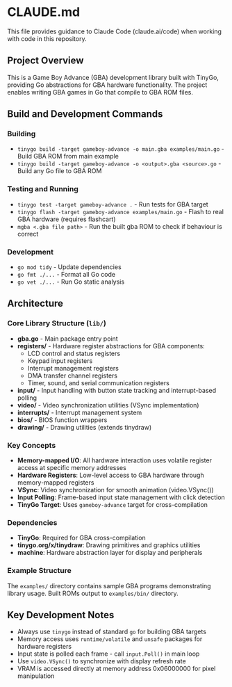# CLAUDE.md

This file provides guidance to Claude Code (claude.ai/code) when working with code in this repository.

## Project Overview

This is a Game Boy Advance (GBA) development library built with TinyGo, providing Go abstractions for GBA hardware functionality. The project enables writing GBA games in Go that compile to GBA ROM files.

## Build and Development Commands

### Building
- `tinygo build -target gameboy-advance -o main.gba examples/main.go` - Build GBA ROM from main example
- `tinygo build -target gameboy-advance -o <output>.gba <source>.go` - Build any Go file to GBA ROM

### Testing and Running
- `tinygo test -target gameboy-advance .` - Run tests for GBA target
- `tinygo flash -target gameboy-advance examples/main.go` - Flash to real GBA hardware (requires flashcart)
- `mgba <.gba file path>` - Run the built gba ROM to check if behaviour is correct

### Development
- `go mod tidy` - Update dependencies
- `go fmt ./...` - Format all Go code
- `go vet ./...` - Run Go static analysis

## Architecture

### Core Library Structure (`lib/`)

- **gba.go** - Main package entry point
- **registers/** - Hardware register abstractions for GBA components:
  - LCD control and status registers
  - Keypad input registers  
  - Interrupt management registers
  - DMA transfer channel registers
  - Timer, sound, and serial communication registers
- **input/** - Input handling with button state tracking and interrupt-based polling
- **video/** - Video synchronization utilities (VSync implementation)
- **interrupts/** - Interrupt management system
- **bios/** - BIOS function wrappers
- **drawing/** - Drawing utilities (extends tinydraw)

### Key Concepts

- **Memory-mapped I/O**: All hardware interaction uses volatile register access at specific memory addresses
- **Hardware Registers**: Low-level access to GBA hardware through memory-mapped registers
- **VSync**: Video synchronization for smooth animation (video.VSync())
- **Input Polling**: Frame-based input state management with click detection
- **TinyGo Target**: Uses `gameboy-advance` target for cross-compilation

### Dependencies

- **TinyGo**: Required for GBA cross-compilation
- **tinygo.org/x/tinydraw**: Drawing primitives and graphics utilities
- **machine**: Hardware abstraction layer for display and peripherals

### Example Structure

The `examples/` directory contains sample GBA programs demonstrating library usage. Built ROMs output to `examples/bin/` directory.

## Key Development Notes

- Always use `tinygo` instead of standard `go` for building GBA targets
- Memory access uses `runtime/volatile` and `unsafe` packages for hardware registers
- Input state is polled each frame - call `input.Poll()` in main loop
- Use `video.VSync()` to synchronize with display refresh rate
- VRAM is accessed directly at memory address 0x06000000 for pixel manipulation